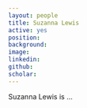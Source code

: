 ```yaml
---
layout: people
title: Suzanna Lewis
active: yes
position: 
background: 
image: 
linkedin: 
github: 
scholar: 
---
```


Suzanna Lewis is ...

